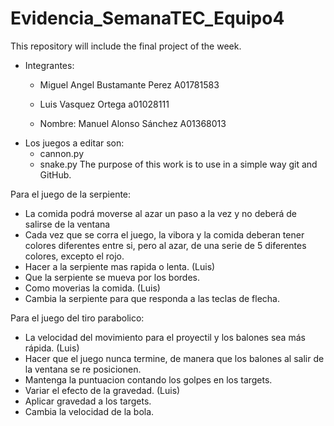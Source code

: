 # Evidencia_SemanaTEC_Equipo4
This repository will include the final project of the week.
- Integrantes: 
  - Miguel Angel Bustamante Perez A01781583
  - Luis Vasquez Ortega a01028111  
	
  - Nombre: Manuel Alonso Sánchez A01368013 
- Los juegos a editar son:
  - cannon.py
  - snake.py
The purpose of this work is to use in a simple way git and GitHub.

Para el juego de la serpiente: 
- La comida podrá moverse al azar un paso a la vez y no deberá de salirse de la ventana 
- Cada vez que se corra el juego, la vibora y la comida deberan tener colores diferentes entre si, pero al azar, de una serie de 5 diferentes colores, excepto el rojo. 
- Hacer a la serpiente mas rapida o lenta. (Luis)
- Que la serpiente se mueva por los bordes. 
- Como moverias la comida. (Luis)
- Cambia la serpiente para que responda a las teclas de flecha. 

Para el juego del tiro parabolico: 
- La velocidad del movimiento para el proyectil y los balones sea más rápida. (Luis)
- Hacer que el juego nunca termine, de manera que los balones al salir de la ventana se re posicionen. 
- Mantenga la puntuacion contando los golpes en los targets. 
- Variar el efecto de la gravedad. (Luis)
- Aplicar gravedad a los targets. 
- Cambia la velocidad de la bola. 
